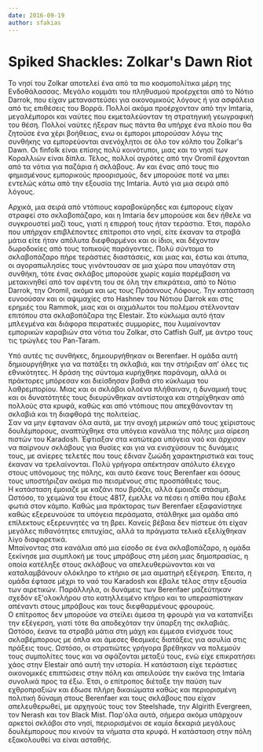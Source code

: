 ```yaml
---
date: 2016-09-19
author: sfakias
---
```

# Spiked Shackles: Zolkar's Dawn Riot

Το νησί του Zolkar αποτελεί ένα από τα πιο κοσμοπολίτικα μέρη της
Ενδοθάλασσας. Μεγάλο κομμάτι του πληθυσμού προέρχεται από το Νότιο Darrok, που
είχαν μεταναστεύσει για οικονομικούς λόγους ή για ασφάλεια από τις επιθέσεις
του Βορρά. Πολλοί ακόμα προέρχονταν από την Imtaria, μεγαλέμποροι και ναύτες
που εκμεταλεύονταν τη στρατηγική γεωγραφική του θέση. Πολλοί ναύτες ήξεραν πως
πάντα θα υπήρχε ένα πλοίο που θα ζητούσε ένα χέρι βοήθειας, ενω οι έμποροι
μπορούσαν λόγω της συνθήκης να εμπορεύονται ανενόχλητοι σε όλο τον κόλπο του
Zolkar's Dawn. Οι finfolk είναι επίσης πολύ κοινότυποι, μιας και το νησί των
Κοραλλιών είναι δίπλα. Τέλος, πολλοί αγρότες από την Oromil έρχονταn από τα
νότια για παζάρια ή σκλάβους. Αν και ένας από τους πιο φημισμένους εμπορικούς
προορισμούς, δεν μπορούσε ποτέ να μπει εντελώς κάτω από την εξουσία της
Imtaria. Αυτό για μια σειρά από λόγους.  

Αρχικά, μια σειρά από ντόπιους καραβοκύρηδες και έμπορους είχαν στραφεί στο
σκλαβοπάζαρο, και η Imtaria δεν μπορούσε και δεν ήθελε να συγκρουστεί μαζί
τους, γιατί η επιρροή τους ήταν τεράστια. Έτσι, παρόλο που υπήρχαν
επιβλέποντες επίτροποι στο νησί, είτε έκαναν τα στραβά μάτια είτε ήταν απόλυτα
διεφθαρμένοι και οι ίδιοι, και δέχονταν δωροδοκίες από τους τοπικούς
παράγοντες. Πολύ σύντομα το σκλαβοπάζαρο πήρε τεράστιες διαστάσεις, και μιας
και, έστω και άτυπα, οι αγοραπωλησίες τους γινόντουσαν σε μια χώρα που
υπαγόταν στη συνθήκη, τότε ένας σκλάβος μπορούσε χωρίς καμία παρέμβαση να
μετακινηθεί από τον αφέντη του σε όλη την επικράτεια, από το Νότιο Darrok, την
Oromil, ακόμα και ως τους Πράσινους Λόφους. Την κατάσταση ευνοούσαν και οι
αψιμαχίες στο Hashnev του Νότιου Darrok και στις ερημιές του Rammok, μιας και
οι αιχμάλωτοι του πολέμου στέλνονταν επιτόπου στα σκλαβοπάζαρα της Elestair.
Στο κύκλωμα αυτό ήταν μπλεγμένα και διάφορα πειρατικές συμμορίες, που
λυμαίνονταν εμπορικών καραβιών στα νότια του Zolkar, στο Catfish Gulf, με
άντρο τους τις τρώγλες του Pan-Taram.  

Υπό αυτές τις συνθήκες, δημιουργήθηκαν οι Berenfaer. Η ομάδα αυτή
δημιουργήθηκε για να πατάξει τη σκλαβιά, και την στήριξαν απ' όλες τις
εθνικότητες. Η δράση της σύντομα κυρήχθηκε παράνομη, αλλά οι πράκτορες
μπόρεσαν και διείσδησαν βαθιά στο κύκλωμα του λαθρεμπορίου. Μιας και οι
σκλάβοι ολοένα πλήθαιναν, η δυναμική τους και οι δυνατότητές τους διευρύνθηκαν
αντίστοιχα και στηρίχθηκαν από πολλούς στα κρυφά, καθώς και από ντόπιους που
απεχθάνονταν τη σκλαβιά και τη διαφθορά της πολιτείας.  
Σαν να μην έφταναν όλα αυτά, με την ανοχή μερικών από τους χείριστους
δουλέμπορους, αναπτύχθηκε στα υπόγεια κανάλια της πόλης μια αίρεση πιστών του
Karadosh. Έφτιαξαν στα κατώτερα υπόγεια ναό και άρχισαν να παίρνουν σκλάβους
για θυσίες και για να ενισχύσουν τις δυνάμεις τους, με ανίερες τελετές που
τους έδιναν ζωώδη χαρακτηριστικά και τους έκαναν να τρελαίνονται. Πολύ γρήγορα
απέκτησαν απόλυτο έλεγχο στους υπόνομους της πόλης, και αυτό έκανε τους
Berenfaer και όσους τους υποστήριζαν ακόμα πιο πεισμένους στις προσπάθειές
τους.  
Η κατάσταση έμοιαζε με καζάνι που βράζει, αλλά έμοιαζε στάσιμη. Ωστόσο, το
χειμώνα του έτους 4817, έμελλε να πέσει η σπίθα που έβαλε φωτιά στον κάμπο.
Καθώς μια πράκτορας των Berenfaer εξαφανίστηκε καθώς εξερευνούσε τα υπόγεια
περάσματα, στάλθηκε μια ομάδα από επίλεκτους εξερευνητές να τη βρει. Κανείς
βέβαια δεν πίστευε ότι είχαν μεγάλες πιθανότητες επιτυχίας, αλλά τα πράγματα
τελικά εξελίχθηκαν λίγο διαφορετικά.  
Μπαίνοντας στα κανάλια από μια είσοδο σε ένα σκλαβοπάζαρο, η ομάδα ξεκίνησε
μια συμπλοκή με τους μπράβους στη μέση μιας δημοπρασίας, η οποία κατέληξε
στους σκλάβους να απελευθερώνονται και να καταλαμβάνουν ολόκληρο το κτήριο σε
μια αιματηρή εξέγερση. Έπειτα, η ομάδα έφτασε μέχρι το ναό του Karadosh και
έβαλε τέλος στην εξουσία των αιρετικών. Παράλληλα, οι δυνάμεις των Berenfaer
μαζεύτηκαν σχεδόν εξ'ολοκλήρου στο κατηλλειμένο κτήριο και το υπερασπίστηκαν
απέναντι στους μπράβους και τους διεφθαρμένους φρουρούς.  
Ο επίτροπος δεν μπορούσε να στείλει άμεσα τη φρουρά για να καταπνίξει την
εξέγερση, γιατί τότε θα αποδεχόταν την ύπαρξη της σκλαβιάς. Ωστόσο, έκανε τα
στραβά μάτια στη μάχη και έμμεσα ενίσχυσε τους σκλαβέμπορους με όπλα και
άμεσες θεσμικές διατάξεις για ασυλία στις πράξεις τους. Ωστόσο, οι στρατιώτες
γρήγορα βρέθηκαν να πολεμούν τους συμπολίτες τους και να σφάζονται μεταξύ
τους, ενώ είχε επικρατήσει χάος στην Elestair από αυτή την ιστορία. Η
κατάσταση είχε τεράστιες οικονομικές επιπτώσεις στην πόλη και απειλούσε την
εικόνα της Imtaria συνολικά προς τα έξω. Έτσι, ο επίτροπος διέταξε την παύση
των εχθροπραξιών και έδωσε πλήρη δικαιώματα καθώς και περιορισμένη πολιτική
δύναμη στους Berenfaer και τους σκλάβους που είχαν απελευθερωθεί, με αρχηγούς
τους τον Steelshade, την Algirith Evergreen, τον Nerash και τον Black Mist.
Παρ'όλα αυτά, σήμερα ακόμα υπάρχουν αρκετοί σκλάβοι στο νησί, περιορισμένοι σε
καμία δεκαριά μεγάλους δουλέμπορους που κινούν τα νήματα στα κρυφά. Η
κατάσταση στην πόλη εξακολουθεί να είναι ασταθής.

